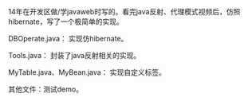 14年在开发区做/学javaweb时写的。看完java反射、代理模式视频后，仿照hibernate，写了一个极简单的实现。

DBOperate.java： 实现仿hibernate。

Tools.java： 封装了java反射相关的实现。 

MyTable.java、MyBean.java： 实现自定义标签。

其他文件：测试demo。